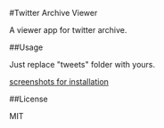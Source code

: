 #Twitter Archive Viewer

A viewer app for twitter archive.

##Usage

Just replace "tweets" folder with yours.

[screenshots for installation](http://d.hatena.ne.jp/shu223/20130322/1363961502)

##License

MIT

